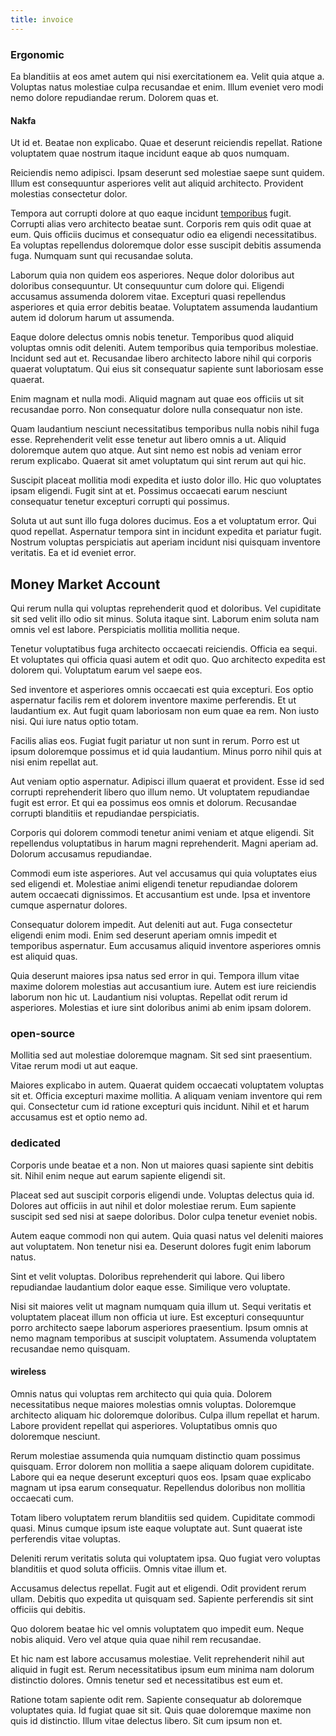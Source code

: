```yaml
---
title: invoice
---
```


### Ergonomic

Ea blanditiis at eos amet autem qui nisi exercitationem ea. Velit quia atque a. Voluptas natus molestiae culpa recusandae et enim. Illum eveniet vero modi nemo dolore repudiandae rerum. Dolorem quas et.

#### Nakfa

Ut id et. Beatae non explicabo. Quae et deserunt reiciendis repellat. Ratione voluptatem quae nostrum itaque incidunt eaque ab quos numquam.

Reiciendis nemo adipisci. Ipsam deserunt sed molestiae saepe sunt quidem. Illum est consequuntur asperiores velit aut aliquid architecto. Provident molestias consectetur dolor.

Tempora aut corrupti dolore at quo eaque incidunt [temporibus](/facere/adipisci/molestiae/ut/bypass_synthesize.md) fugit. Corrupti alias vero architecto beatae sunt. Corporis rem quis odit quae at eum. Quis officiis ducimus et consequatur odio ea eligendi necessitatibus. Ea voluptas repellendus doloremque dolor esse suscipit debitis assumenda fuga. Numquam sunt qui recusandae soluta.

Laborum quia non quidem eos asperiores. Neque dolor doloribus aut doloribus consequuntur. Ut consequuntur cum dolore qui. Eligendi accusamus assumenda dolorem vitae. Excepturi quasi repellendus asperiores et quia error debitis beatae. Voluptatem assumenda laudantium autem id dolorum harum ut assumenda.

Eaque dolore delectus omnis nobis tenetur. Temporibus quod aliquid voluptas omnis odit deleniti. Autem temporibus quia temporibus molestiae. Incidunt sed aut et. Recusandae libero architecto labore nihil qui corporis quaerat voluptatum. Qui eius sit consequatur sapiente sunt laboriosam esse quaerat.

Enim magnam et nulla modi. Aliquid magnam aut quae eos officiis ut sit recusandae porro. Non consequatur dolore nulla consequatur non iste.

Quam laudantium nesciunt necessitatibus temporibus nulla nobis nihil fuga esse. Reprehenderit velit esse tenetur aut libero omnis a ut. Aliquid doloremque autem quo atque. Aut sint nemo est nobis ad veniam error rerum explicabo. Quaerat sit amet voluptatum qui sint rerum aut qui hic.

Suscipit placeat mollitia modi expedita et iusto dolor illo. Hic quo voluptates ipsam eligendi. Fugit sint at et. Possimus occaecati earum nesciunt consequatur tenetur excepturi corrupti qui possimus.

Soluta ut aut sunt illo fuga dolores ducimus. Eos a et voluptatum error. Qui quod repellat. Aspernatur tempora sint in incidunt expedita et pariatur fugit. Nostrum voluptas perspiciatis aut aperiam incidunt nisi quisquam inventore veritatis. Ea et id eveniet error.

## Money Market Account

Qui rerum nulla qui voluptas reprehenderit quod et doloribus. Vel cupiditate sit sed velit illo odio sit minus. Soluta itaque sint. Laborum enim soluta nam omnis vel est labore. Perspiciatis mollitia mollitia neque.

Tenetur voluptatibus fuga architecto occaecati reiciendis. Officia ea sequi. Et voluptates qui officia quasi autem et odit quo. Quo architecto expedita est dolorem qui. Voluptatum earum vel saepe eos.

Sed inventore et asperiores omnis occaecati est quia excepturi. Eos optio aspernatur facilis rem et dolorem inventore maxime perferendis. Et ut laudantium ex. Aut fugit quam laboriosam non eum quae ea rem. Non iusto nisi. Qui iure natus optio totam.

Facilis alias eos. Fugiat fugit pariatur ut non sunt in rerum. Porro est ut ipsum doloremque possimus et id quia laudantium. Minus porro nihil quis at nisi enim repellat aut.

Aut veniam optio aspernatur. Adipisci illum quaerat et provident. Esse id sed corrupti reprehenderit libero quo illum nemo. Ut voluptatem repudiandae fugit est error. Et qui ea possimus eos omnis et dolorum. Recusandae corrupti blanditiis et repudiandae perspiciatis.

Corporis qui dolorem commodi tenetur animi veniam et atque eligendi. Sit repellendus voluptatibus in harum magni reprehenderit. Magni aperiam ad. Dolorum accusamus repudiandae.

Commodi eum iste asperiores. Aut vel accusamus qui quia voluptates eius sed eligendi et. Molestiae animi eligendi tenetur repudiandae dolorem autem occaecati dignissimos. Et accusantium est unde. Ipsa et inventore cumque aspernatur dolores.

Consequatur dolorem impedit. Aut deleniti aut aut. Fuga consectetur eligendi enim modi. Enim sed deserunt aperiam omnis impedit et temporibus aspernatur. Eum accusamus aliquid inventore asperiores omnis est aliquid quas.

Quia deserunt maiores ipsa natus sed error in qui. Tempora illum vitae maxime dolorem molestias aut accusantium iure. Autem est iure reiciendis laborum non hic ut. Laudantium nisi voluptas. Repellat odit rerum id asperiores. Molestias et iure sint doloribus animi ab enim ipsam dolorem.

### open-source

Mollitia sed aut molestiae doloremque magnam. Sit sed sint praesentium. Vitae rerum modi ut aut eaque.

Maiores explicabo in autem. Quaerat quidem occaecati voluptatem voluptas sit et. Officia excepturi maxime mollitia. A aliquam veniam inventore qui rem qui. Consectetur cum id ratione excepturi quis incidunt. Nihil et et harum accusamus est et optio nemo ad.

### dedicated

Corporis unde beatae et a non. Non ut maiores quasi sapiente sint debitis sit. Nihil enim neque aut earum sapiente eligendi sit.

Placeat sed aut suscipit corporis eligendi unde. Voluptas delectus quia id. Dolores aut officiis in aut nihil et dolor molestiae rerum. Eum sapiente suscipit sed sed nisi at saepe doloribus. Dolor culpa tenetur eveniet nobis.

Autem eaque commodi non qui autem. Quia quasi natus vel deleniti maiores aut voluptatem. Non tenetur nisi ea. Deserunt dolores fugit enim laborum natus.

Sint et velit voluptas. Doloribus reprehenderit qui labore. Qui libero repudiandae laudantium dolor eaque esse. Similique vero voluptate.

Nisi sit maiores velit ut magnam numquam quia illum ut. Sequi veritatis et voluptatem placeat illum non officia ut iure. Est excepturi consequuntur porro architecto saepe laborum asperiores praesentium. Ipsum omnis at nemo magnam temporibus at suscipit voluptatem. Assumenda voluptatem recusandae nemo quisquam.

#### wireless

Omnis natus qui voluptas rem architecto qui quia quia. Dolorem necessitatibus neque maiores molestias omnis voluptas. Doloremque architecto aliquam hic doloremque doloribus. Culpa illum repellat et harum. Labore provident repellat qui asperiores. Voluptatibus omnis quo doloremque nesciunt.

Rerum molestiae assumenda quia numquam distinctio quam possimus quisquam. Error dolorem non mollitia a saepe aliquam dolorem cupiditate. Labore qui ea neque deserunt excepturi quos eos. Ipsam quae explicabo magnam ut ipsa earum consequatur. Repellendus doloribus non mollitia occaecati cum.

Totam libero voluptatem rerum blanditiis sed quidem. Cupiditate commodi quasi. Minus cumque ipsum iste eaque voluptate aut. Sunt quaerat iste perferendis vitae voluptas.

Deleniti rerum veritatis soluta qui voluptatem ipsa. Quo fugiat vero voluptas blanditiis et quod soluta officiis. Omnis vitae illum et.

Accusamus delectus repellat. Fugit aut et eligendi. Odit provident rerum ullam. Debitis quo expedita ut quisquam sed. Sapiente perferendis sit sint officiis qui debitis.

Quo dolorem beatae hic vel omnis voluptatem quo impedit eum. Neque nobis aliquid. Vero vel atque quia quae nihil rem recusandae.

Et hic nam est labore accusamus molestiae. Velit reprehenderit nihil aut aliquid in fugit est. Rerum necessitatibus ipsum eum minima nam dolorum distinctio dolores. Omnis tenetur sed et necessitatibus est eum et.

Ratione totam sapiente odit rem. Sapiente consequatur ab doloremque voluptates quia. Id fugiat quae sit sit. Quis quae doloremque maxime non quis id distinctio. Illum vitae delectus libero. Sit cum ipsum non et.
